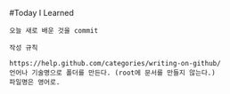 #Today I Learned
```
오늘 새로 배운 것을 commit

작성 규칙

https://help.github.com/categories/writing-on-github/
언어나 기술명으로 폴더를 만든다. (root에 문서를 만들지 않는다.)
파일명은 영어로.
```
